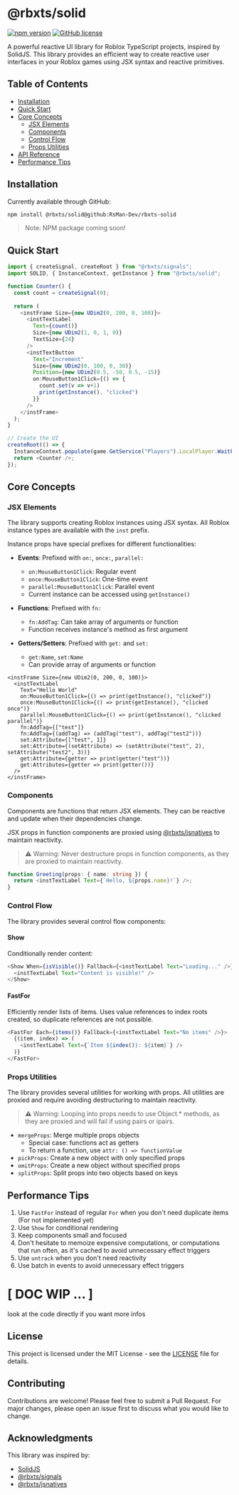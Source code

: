 # @rbxts/solid

[![npm version](https://img.shields.io/npm/v/@rbxts/solid)](https://www.npmjs.com/package/@rbxts/solid)
[![GitHub license](https://img.shields.io/github/license/RsMan-Dev/rbxts-solid)](https://github.com/RsMan-Dev/rbxts-solid/blob/main/LICENSE)

A powerful reactive UI library for Roblox TypeScript projects, inspired by SolidJS. This library provides an efficient way to create reactive user interfaces in your Roblox games using JSX syntax and reactive primitives.

## Table of Contents

- [Installation](#installation)
- [Quick Start](#quick-start)
- [Core Concepts](#core-concepts)
  - [JSX Elements](#jsx-elements)
  - [Components](#components)
  - [Control Flow](#control-flow)
  - [Props Utilities](#props-utilities)
- [API Reference](#api-reference)
- [Performance Tips](#performance-tips)

## Installation

Currently available through GitHub:

```bash
npm install @rbxts/solid@github:RsMan-Dev/rbxts-solid
```

> Note: NPM package coming soon!

## Quick Start

```typescript
import { createSignal, createRoot } from "@rbxts/signals";
import SOLID, { InstanceContext, getInstance } from "@rbxts/solid";

function Counter() {
  const count = createSignal(0);
  
  return (
    <instFrame Size={new UDim2(0, 200, 0, 100)}>
      <instTextLabel
        Text={count()}
        Size={new UDim2(1, 0, 1, 0)}
        TextSize={24}
      />
      <instTextButton
        Text="Increment"
        Size={new UDim2(0, 100, 0, 30)}
        Position={new UDim2(0.5, -50, 0.5, -15)}
        on:MouseButton1Click={() => {
          count.set(v => v+1)
          print(getInstance(), "clicked")
        }}
      />
    </instFrame>
  );
}

// Create the UI
createRoot(() => {
  InstanceContext.populate(game.GetService("Players").LocalPlayer.WaitForChild("PlayerGui"));
  return <Counter />;
});
```

## Core Concepts

### JSX Elements

The library supports creating Roblox instances using JSX syntax. All Roblox instance types are available with the `inst` prefix.

Instance props have special prefixes for different functionalities:

- **Events**: Prefixed with `on:`, `once:`, `parallel:`
  - `on:MouseButton1Click`: Regular event
  - `once:MouseButton1Click`: One-time event
  - `parallel:MouseButton1Click`: Parallel event
  - Current instance can be accessed using `getInstance()`

- **Functions**: Prefixed with `fn:`
  - `fn:AddTag`: Can take array of arguments or function
  - Function receives instance's method as first argument

- **Getters/Setters**: Prefixed with `get:` and `set:`
  - `get:Name`, `set:Name`
  - Can provide array of arguments or function

```tsx
<instFrame Size={new UDim2(0, 200, 0, 100)}>
  <instTextLabel 
    Text="Hello World"
    on:MouseButton1Click={() => print(getInstance(), "clicked")}
    once:MouseButton1Click={() => print(getInstance(), "clicked once")}
    parallel:MouseButton1Click={() => print(getInstance(), "clicked parallel")}
    fn:AddTag={["test"]}
    fn:AddTag={(addTag) => (addTag("test"), addTag("test2"))}
    set:Attribute={["test", 1]}
    set:Attribute={(setAttribute) => (setAttribute("test", 2), setAttribute("test2", 3))}
    get:Attribute={getter => print(getter("test"))}
    get:Attributes={getter => print(getter())}
  />
</instFrame>
```

### Components

Components are functions that return JSX elements. They can be reactive and update when their dependencies change.

JSX props in function components are proxied using [@rbxts/jsnatives](https://github.com/RsMan-Dev/rbxts-jsnatives) to maintain reactivity.

> ⚠️ Warning: Never destructure props in function components, as they are proxied to maintain reactivity.

```typescript
function Greeting(props: { name: string }) {
  return <instTextLabel Text={`Hello, ${props.name}!`} />;
}
```

### Control Flow

The library provides several control flow components:

#### Show

Conditionally render content:

```typescript
<Show When={isVisible()} Fallback={<instTextLabel Text="Loading..." />}>
  <instTextLabel Text="Content is visible!" />
</Show>
```

#### FastFor

Efficiently render lists of items. Uses value references to index roots created, so duplicate references are not possible.

```typescript
<FastFor Each={items()} Fallback={<instTextLabel Text="No items" />}>
  {(item, index) => (
    <instTextLabel Text={`Item ${index()}: ${item}`} />
  )}
</FastFor>
```

### Props Utilities

The library provides several utilities for working with props. All utilities are proxied and require avoiding destructuring to maintain reactivity.

> ⚠️ Warning: Looping into props needs to use Object.* methods, as they are proxied and will fail if using pairs or ipairs.

- `mergeProps`: Merge multiple props objects
  - Special case: functions act as getters
  - To return a function, use `attr: () => functionValue`
- `pickProps`: Create a new object with only specified props
- `omitProps`: Create a new object without specified props
- `splitProps`: Split props into two objects based on keys

## Performance Tips

1. Use `FastFor` instead of regular `For` when you don't need duplicate items (For not implemented yet)
2. Use `Show` for conditional rendering
3. Keep components small and focused
4. Don't hesitate to memoize expensive computations, or computations that run often, as it's cached to avoid unnecessary effect triggers
5. Use `untrack` when you don't need reactivity
6. Use batch in events to avoid unnecessary effect triggers

# [ DOC WIP ... ]
look at the code directly if you want more infos

## License

This project is licensed under the MIT License - see the [LICENSE](LICENSE) file for details.

## Contributing

Contributions are welcome! Please feel free to submit a Pull Request. For major changes, please open an issue first to discuss what you would like to change.

## Acknowledgments

This library was inspired by:
- [SolidJS](https://github.com/solidjs/solid)
- [@rbxts/signals](https://github.com/RsMan-Dev/rbxts-signals)
- [@rbxts/jsnatives](https://github.com/RsMan-Dev/rbxts-jsnatives)
